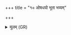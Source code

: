 +++
title = "१० ओषधयो भूता भव्यम्"

+++
<details><summary>मूलम् (GR)</summary>

ओषधयो भूता भव्यम्  
अहोरात्रे वनस्पतयः ।  
संवत्सरः सहर्तुभिस्  
ते जाता ब्रह्मचारिणः ॥
</details>